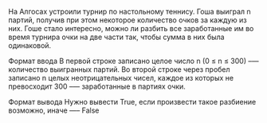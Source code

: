 На Алгосах устроили турнир по настольному теннису. Гоша выиграл n партий, получив при этом некоторое количество очков за каждую из них.
Гоше стало интересно, можно ли разбить все заработанные им во время турнира очки на две части так, чтобы сумма в них была одинаковой.

Формат ввода
В первой строке записано целое число n (0 ≤ n ≤ 300) –— количество выигранных партий.
Во второй строке через пробел записано n целых неотрицательных чисел, каждое из которых не превосходит 300 –— заработанные в партиях очки.

Формат вывода
Нужно вывести True, если произвести такое разбиение возможно, иначе —– False